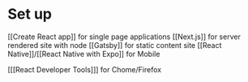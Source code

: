 # Set up

[[Create React app]] for single page applications
[[Next.js]] for server rendered site with node
[[Gatsby]] for static content site 
[[React Native]]/[[React Native with Expo]] for Mobile

[[[React Developer Tools]]] for Chome/Firefox
